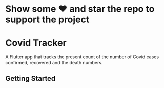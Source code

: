# Show some ❤️ and star the repo to support the project
# Covid Tracker

A Flutter app that tracks the present count of the number of Covid cases confirmed, recovered and the death numbers. 

## Getting Started

